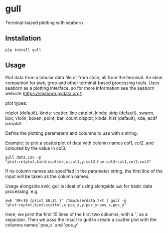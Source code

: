 # gull


Terminal-based plotting with seaborn

## Installation

```console
pip install gull
```

## Usage

Plot data from a tabular data file or from stdin, all from the terminal. An ideal companion for awk, grep and other terminal-based processing tools. Uses seaborn as a plotting interface, so for more information see the seaborn website (https://seaborn.pydata.org/)

plot types: 

relplot (default), kinds: scatter, line
catplot, kinds: strip (default), swarm, box, violin, boxen, point, bar, count 
displot, kinds: hist (default), kde, ecdf 
pairplot

Define the plotting parameters and columns to use with a string. 

Example: to plot a scatterplot of data with column names col1, col2, and coloured by the value in col3.

`gull data.csv -p "plot:relplot,kind:scatter,x:col1,y:col2,hue:col3~col1,col2,col3"`

If no column names are specified in the parameter string, the first line of the input will be taken as the column names. 

Usage alongside awk: gull is ideal of using alongside `awk` for basic data processing. e.g. 

```
awk 'NF<10 {print $0,$1 }' /tmp/userdata.txt | gull -p "plot:replot,kind:scatter,x:pos_x,y:pos_y~pos_x,pos_y"
```

Here, we print the first 10 lines of the first two columns, with a ',' as a separator. Then we pass the result to gull to create a scatter plot with the columns names 'pos_x' and 'pos_y'
